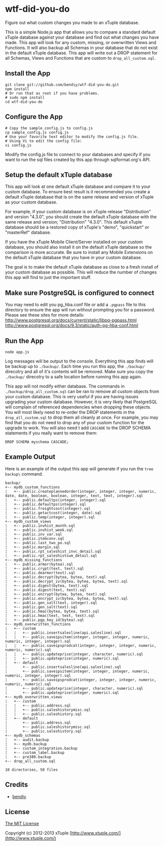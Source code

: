 wtf-did-you-do
==============

Figure out what custom changes you made to an xTuple database.

This is a simple Node.js app that allows you to compare a standard default
xTuple database against your database and find out what changes you have made.
This app will look for any custom, missing, or overwritten Views and Functions.
It will also backup all Schemas in your database that do not exist in the
default xTuple database. This app will write out a DROP statement for all
Schemas, Views and Functions that are custom to `drop_all_custom.sql`.

Install the App
---------------
    git clone git://github.com/bendiy/wtf-did-you-do.git
    npm install
    # Or run that as root if you have problems.
    # sudo npm install
    cd wtf-did-you-do

Configure the App
-----------------
    # Copy the sample_config.js to config.js
    cp sample_config.js config.js
    # Use your favorite text editor to modify the config.js file.
    # Using Vi to edit the config file:
    vi config.js
Modify the config.js file to connect to your databases and specify if you want
to run the sql files created by this app through sqlformat.org's API.

Setup the default xTuple database
---------------------------------
This app will look at one default xTuple database and compare it to your custom
database. To ensure best result is it recommended you create a default xTuple
database that is on the same release and version of xTuple as your custom
database.

For example, if your custom database is on xTuple release "Distribution" and
version "4.3.0", you should create the default xTuple database with the same
release and version; "Distribution" "4.3.0". This default xTuple database
should be a restored copy of xTuple's "demo", "quickstart" or "masterRef"
database.

If you have the xTuple Mobile Client/Server installed on your custom database,
you should also install it on the default xTuple database so the comparison is
more accurate. Be sure to install any Mobile Extensions on the default xTuple
database that you have in your custom database.

The goal is to make the default xTuple database as close to a fresh install of
your custom database as possible. This will reduce the number of changes this
app will find to just the important stuff.

Make sure PostgreSQL is configured to connect
---------------------------------------------
You may need to edit you pg_hba.conf file or add a `.pgpass` file to this
directory to ensure the app will run without prompting you for a password.
Please see these sites for more details:
http://www.postgresql.org/docs/current/static/libpq-pgpass.html
http://www.postgresql.org/docs/9.3/static/auth-pg-hba-conf.html

Run the App
-----------
    node app.js

Log messages will be output to the console. Everything this app finds will be
backup up to `./backup/`. Each time you run this app, the `./backup/` direcotry
and all of it's contents will be removed. Make sure you copy the `./backup/`
direcotry to a safe location before running this app again.

This app will not modify either database. The commands in
`./backup/drop_all_custom.sql` can be ran to remove all custom objects from
your custom database. This is very useful if you are having issues upgrading
your custom database. However, it is very likely that PostgreSQL will complain
of referenced dependencies when dropping these objects. You will most likely
need to re-order the DROP statements in the `drop_all_custom.sql` to drop them
all cleanly at once. For example, you may find that you do not need to drop any
of your custom function for the upgrade to work.  You will also need t add
`CASCADE` to the DROP SCHEMA statements if you really want to remove them:

    DROP SCHEMA myschema CASCADE;

Example Output
--------------
Here is an example of the output this app will generate if you run the
`tree backup\` command.

    backup/
    +-- mydb_custom_functions
    ¦   +-- public.createplannedorder(integer, integer, integer, numeric, date, date, boolean, boolean, integer, text, text, integer).sql
    ¦   +-- public.defaultps(integer, integer).sql
    ¦   +-- public.defaultps(integer).sql
    ¦   +-- public.freightcost(integer).sql
    ¦   +-- public.getactcost(integer, date).sql
    ¦   +-- public.temp(integer, integer).sql
    +-- mydb_custom_views
    ¦   +-- public.invhist_month.sql
    ¦   +-- public.invhist_week.sql
    ¦   +-- public.inv_var.sql
    ¦   +-- public.itemconv.sql
    ¦   +-- public.last_two_po.sql
    ¦   +-- public.margin.sql
    ¦   +-- public.rpt_saleshist_invc_detail.sql
    ¦   +-- public.rpt_saleshistsum_detail.sql
    +-- mydb_missing_functions
    ¦   +-- public.armor(bytea).sql
    ¦   +-- public.crypt(text, text).sql
    ¦   +-- public.dearmor(text).sql
    ¦   +-- public.decrypt(bytea, bytea, text).sql
    ¦   +-- public.decrypt_iv(bytea, bytea, bytea, text).sql
    ¦   +-- public.digest(bytea, text).sql
    ¦   +-- public.digest(text, text).sql
    ¦   +-- public.encrypt(bytea, bytea, text).sql
    ¦   +-- public.encrypt_iv(bytea, bytea, bytea, text).sql
    ¦   +-- public.gen_salt(text, integer).sql
    ¦   +-- public.gen_salt(text).sql
    ¦   +-- public.hmac(bytea, bytea, text).sql
    ¦   +-- public.hmac(text, text, text).sql
    ¦   +-- public.pgp_key_id(bytea).sql
    +-- mydb_overwritten_functions
    ¦   +-- custom
    ¦   ¦   +-- public.insertsalesline(api.salesline).sql
    ¦   ¦   +-- public.saveipsitem(integer, integer, integer, numeric, numeric, integer, integer).sql
    ¦   ¦   +-- public.saveipsprodcat(integer, integer, integer, numeric, numeric, numeric).sql
    ¦   ¦   +-- public.updateprice(integer, character, numeric).sql
    ¦   ¦   +-- public.updateprice(integer, numeric).sql
    ¦   +-- default
    ¦       +-- public.insertsalesline(api.salesline).sql
    ¦       +-- public.saveipsitem(integer, integer, integer, numeric, numeric, integer, integer).sql
    ¦       +-- public.saveipsprodcat(integer, integer, integer, numeric, numeric, numeric).sql
    ¦       +-- public.updateprice(integer, character, numeric).sql
    ¦       +-- public.updateprice(integer, numeric).sql
    +-- mydb_overwritten_views
    ¦   +-- custom
    ¦   ¦   +-- public.address.sql
    ¦   ¦   +-- public.saleshistorymisc.sql
    ¦   ¦   +-- public.saleshistory.sql
    ¦   +-- default
    ¦       +-- public.address.sql
    ¦       +-- public.saleshistorymisc.sql
    ¦       +-- public.saleshistory.sql
    +-- mydb_schemas
    ¦   +-- audit.backup
    ¦   +-- mydb.backup
    ¦   +-- custom_integration.backup
    ¦   +-- custom_label.backup
    ¦   +-- pre380.backup
    +-- drop_all_custom.sql

    10 directories, 50 files


## Credits

  - [bendiy](http://github.com/bendiy)

## License

[The MIT License](http://opensource.org/licenses/MIT)

Copyright (c) 2012-2013 xTuple [http://www.xtuple.com/](http://www.xtuple.com/)

